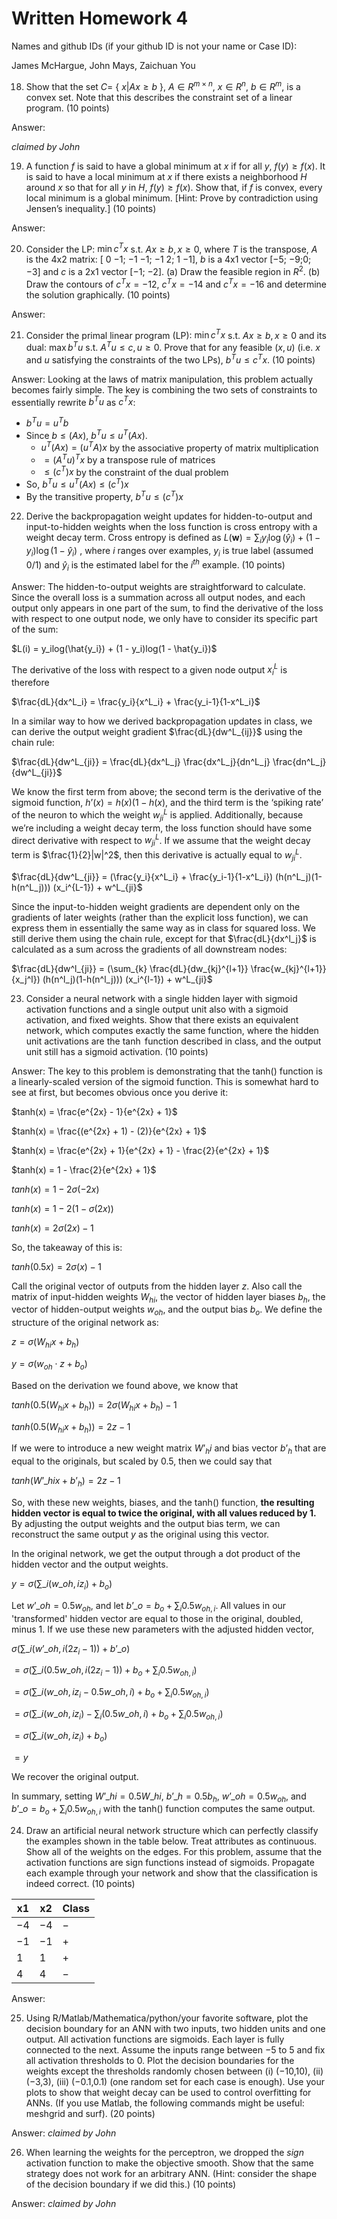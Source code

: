 # Written Homework 4

Names and github IDs (if your github ID is not your name or Case ID):

James McHargue, John Mays, Zaichuan You

18.	Show that the set $C=$ \{ $x|Ax\geq b$ \}, $A \in R^{m\times n}$, $x \in R^n$, $b \in R^m$, is a convex set. Note that this describes the constraint set of a linear program. (10 points)

Answer: 

_claimed by John_

19.	A function $f$ is said to have a global minimum at $x$ if for all $y$, $f(y) \geq f(x)$. It is said to have a local minimum at $x$ if there exists a neighborhood $H$ around $x$ so that for all $y$ in $H$, $f(y)\geq f(x)$. Show that, if $f$ is convex, every local minimum is a global minimum. [Hint: Prove by contradiction using Jensen’s inequality.] (10 points)

Answer: 

20.	Consider the LP: $\min c^Tx$ s.t. $Ax \geq b, x \geq 0$, where $T$ is the transpose, $A$ is the 4x2 matrix: \[ 0 −1; −1 −1; −1 2; 1 −1\], $b$ is a 4x1 vector \[−5; −9;0; −3\] and $c$ is a 2x1 vector \[−1; −2\]. (a) Draw the feasible region in $R^2$. (b) Draw the contours of $c^Tx =−12$, $c^Tx =−14$ and $c^Tx =−16$ and determine the solution graphically. (10 points)

Answer: 

21.	Consider the primal linear program (LP): $\min c^Tx$ s.t. $Ax \geq b, x \geq 0$ and its dual: $\max b^Tu$ s.t. $A^Tu \leq c, u \geq 0$. Prove that for any feasible $(x,u)$ (i.e. $x$ and $u$ satisfying the constraints of the two LPs), $b^Tu \leq c^Tx$. (10 points)

Answer: Looking at the laws of matrix manipulation, this problem actually becomes fairly simple. The key is combining the two sets of constraints to essentially rewrite $b^Tu$ as $c^Tx$:

- $b^Tu = u^Tb$
- Since $b \leq (Ax)$, $b^Tu \leq u^T(Ax)$.
    - $u^T(Ax) = (u^TA)x$ by the associative property of matrix multiplication
    - $= (A^Tu)^Tx$ by a transpose rule of matrices
    - $\leq (c^T)x$ by the constraint of the dual problem
- So, $b^Tu \leq u^T(Ax) \leq (c^T)x$
- By the transitive property, $b^Tu \leq (c^T)x$


22.	Derive the backpropagation weight updates for hidden-to-output and input-to-hidden weights when the loss function is cross entropy with a weight decay term. Cross entropy is defined as $L(\mathbf{w})=\sum_i y_i\log{(\hat{y}_i)}+(1-y_i)\log{(1-\hat{y}_i)}$ , where $i$ ranges over examples, $y_i$ is true label (assumed 0/1) and $\hat{y}_i$  is the estimated label for the $i^{th}$ example. (10 points)

Answer: The hidden-to-output weights are straightforward to calculate. Since the overall loss is a summation across all output nodes, and each output only appears in one part of the sum, to find the derivative of the loss with respect to one output node, we only have to consider its specific part of the sum:

$L(i) = y_ilog(\hat{y_i}) + (1 - y_i)log(1 - \hat{y_i})$

The derivative of the loss with respect to a given node output $x^L_i$ is therefore

$\frac{dL}{dx^L_i} = \frac{y_i}{x^L_i} + \frac{y_i-1}{1-x^L_i}$

In a similar way to how we derived backpropagation updates in class, we can derive the output weight gradient $\frac{dL}{dw^L_{ij}}$ using the chain rule:

$\frac{dL}{dw^L_{ji}} = \frac{dL}{dx^L_j} \frac{dx^L_j}{dn^L_j} \frac{dn^L_j}{dw^L_{ji}}$

We know the first term from above; the second term is the derivative of the sigmoid function, $h’(x) = h(x)(1 - h(x)$, and the third term is the ‘spiking rate’ of the neuron to which the weight $w^L_{ji}$ is applied. Additionally, because we’re including a weight decay term, the loss function should have some direct derivative with respect to $w^L_{ji}$. If we assume that the weight decay term is $\frac{1}{2}|w|^2$, then this derivative is actually equal to $w^L_{ji}$.

$\frac{dL}{dw^L_{ji}} = (\frac{y_i}{x^L_i} + \frac{y_i-1}{1-x^L_i}) (h(n^L_j)(1-h(n^L_j))) (x_i^{L-1}) + w^L_{ji}$

Since the input-to-hidden weight gradients are dependent only on the gradients of later weights (rather than the explicit loss function), we can express them in essentially the same way as in class for squared loss. We still derive them using the chain rule, except for that $\frac{dL}{dx^l_j}$ is calculated as a sum across the gradients of all downstream nodes:

$\frac{dL}{dw^l_{ji}} = (\sum_{k} \frac{dL}{dw_{kj}^{l+1}} \frac{w_{kj}^{l+1}}{x_j^l}) (h(n^l_j)(1-h(n^l_j))) (x_i^{l-1}) + w^L_{ji}$


23.	Consider a neural network with a single hidden layer with sigmoid activation functions and a single output unit also with a sigmoid activation, and fixed weights. Show that there exists an equivalent network, which computes exactly the same function, where the hidden unit activations are the $\tanh$ function described in class, and the output unit still has a sigmoid activation. (10 points)

Answer: The key to this problem is demonstrating that the tanh() function is a linearly-scaled version of the sigmoid function. This is somewhat hard to see at first, but becomes obvious once you derive it:

$tanh(x) = \frac{e^{2x} - 1}{e^{2x} + 1}$

$tanh(x) = \frac{(e^{2x} + 1) - (2)}{e^{2x} + 1}$

$tanh(x) = \frac{e^{2x} + 1}{e^{2x} + 1} - \frac{2}{e^{2x} + 1}$

$tanh(x) = 1 - \frac{2}{e^{2x} + 1}$

$tanh(x) = 1 - 2\sigma(-2x)$

$tanh(x) = 1 - 2(1 - \sigma(2x))$

$tanh(x) = 2\sigma(2x) - 1$

So, the takeaway of this is:

$tanh(0.5x) = 2\sigma(x) - 1$

Call the original vector of outputs from the hidden layer $z$. Also call the matrix of input-hidden weights $W_{hi}$, the vector of hidden layer biases $b_h$, the vector of hidden-output weights $w_{oh}$, and the output bias $b_o$. We define the structure of the original network as:

$z = \sigma(W_{hi} x + b_h)$

$y = \sigma(w_{oh} \cdot z + b_o)$

Based on the derivation we found above, we know that

$tanh(0.5(W_{hi} x + b_h)) = 2\sigma(W_{hi} x + b_h) - 1$

$tanh(0.5(W_{hi} x + b_h)) = 2z - 1$

If we were to introduce a new weight matrix $W’_hi$ and bias vector $b’_h$ that are equal to the originals, but scaled by 0.5, then we could say that

$tanh(W’\_{hi} x + b’_h) = 2z - 1$

So, with these new weights, biases, and the tanh() function, **the resulting hidden vector is equal to twice the original, with all values reduced by 1.** By adjusting the output weights and the output bias term, we can reconstruct the same output $y$ as the original using this vector. 

In the original network, we get the output through a dot product of the hidden vector and the output weights.

$y = \sigma(\sum\_i (w\_{oh, i}z_i) + b_o)$

Let $w’\_{oh} = 0.5w_{oh}$, and let $b’\_o = b_o + \sum_i 0.5w_{oh, i}$. All values in our 'transformed' hidden vector are equal to those in the original, doubled, minus 1. If we use these new parameters with the adjusted hidden vector,

$\sigma(\sum\_i (w’\_{oh, i}(2z_i - 1)) + b’\_o)$

$= \sigma(\sum\_i (0.5w\_{oh, i}(2z_i - 1)) + b_o + \sum_i 0.5w_{oh, i})$

$= \sigma(\sum\_i (w\_{oh, i}z_i - 0.5w\_{oh, i}) + b_o + \sum_i 0.5w_{oh, i})$

$= \sigma(\sum\_i (w\_{oh, i}z_i) - \sum_i(0.5w\_{oh, i}) + b_o + \sum_i 0.5w_{oh, i})$

$= \sigma(\sum\_i (w\_{oh, i}z_i) + b_o)$

$= y$

We recover the original output.

In summary, setting $W’\_{hi} = 0.5W\_{hi}$, $b’\_h = 0.5b_h$, $w’\_{oh} = 0.5w_{oh}$, and $b’\_o = b_o + \sum_i 0.5w_{oh, i}$ with the tanh() function computes the same output.


24.	Draw an artificial neural network structure which can perfectly classify the examples shown in the table below. Treat attributes as continuous. Show all of the weights on the edges. For this problem, assume that the activation functions are sign functions instead of sigmoids. Propagate each example through your network and show that the classification is indeed correct.
(10 points)
 
|x1	|x2	|Class|
|---|---|-----|
|−4	|−4	|−|
|−1	|−1	|+|
| 1	| 1	|+|
| 4|  4	|−|

Answer:

25.	Using R/Matlab/Mathematica/python/your favorite software, plot the decision boundary for an ANN with two inputs, two hidden units and one output. All activation functions are sigmoids. Each layer is fully connected to the next. Assume the inputs range between −5 to 5 and fix all activation thresholds to 0. Plot the decision boundaries for  the weights except the thresholds randomly chosen between (i) (−10,10), (ii) (−3,3), (iii) (−0.1,0.1) (one random set for each case is enough). Use your plots to show that weight decay can be used to control overfitting for ANNs. (If you use Matlab, the following commands might be useful: meshgrid and surf). (20 points)

Answer:
_claimed by John_

26.	When learning the weights for the perceptron, we dropped the *sign* activation function to make the objective smooth. Show that the same strategy does not work for an arbitrary ANN. (Hint: consider the shape of the decision boundary if we did this.)  (10 points)

Answer:
_claimed by John_
